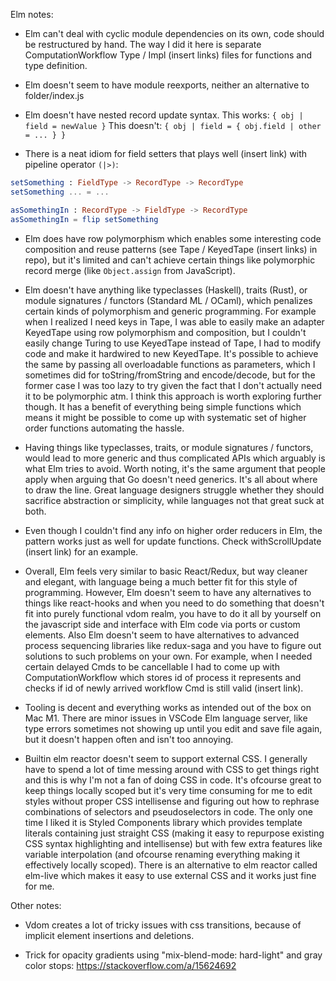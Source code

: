 Elm notes:

* Elm can't deal with cyclic module dependencies on its own, code should be restructured by hand. The way I did it here is separate ComputationWorkflow Type / Impl (insert links) files for functions and type definition.

* Elm doesn't seem to have module reexports, neither an alternative to folder/index.js

* Elm doesn't have nested record update syntax.
This works: `{ obj | field = newValue }`
This doesn't: `{ obj | field = { obj.field | other = ... } }`

* There is a neat idiom for field setters that plays well (insert link) with pipeline operator `(|>)`:
```elm
setSomething : FieldType -> RecordType -> RecordType
setSomething ... = ...

asSomethingIn : RecordType -> FieldType -> RecordType
asSomethingIn = flip setSomething
```

* Elm does have row polymorphism which enables some interesting code composition and reuse patterns (see Tape / KeyedTape (insert links) in repo), but it's limited and can't achieve certain things like polymorphic record merge (like `Object.assign` from JavaScript).

* Elm doesn't have anything like typeclasses (Haskell), traits (Rust), or module signatures / functors (Standard ML / OCaml), which penalizes certain kinds of polymorphism and generic programming. For example when I realized I need keys in Tape, I was able to easily make an adapter KeyedTape using row polymorphism and composition, but I couldn't easily change Turing to use KeyedTape instead of Tape, I had to modify code and make it hardwired to new KeyedTape. It's possible to achieve the same by passing all overloadable functions as parameters, which I sometimes did for toString/fromString and encode/decode, but for the former case I was too lazy to try given the fact that I don't actually need it to be polymorphic atm. I think this approach is worth exploring further though. It has a benefit of everything being simple functions which means it might be possible to come up with systematic set of higher order functions automating the hassle.

* Having things like typeclasses, traits, or module signatures / functors, would lead to more generic and thus complicated APIs which arguably is what Elm tries to avoid. Worth noting, it's the same argument that people apply when arguing that Go doesn't need generics. It's all about where to draw the line. Great language designers struggle whether they should sacrifice abstraction or simplicity, while languages not that great suck at both.

* Even though I couldn't find any info on higher order reducers in Elm, the pattern works just as well for update functions. Check withScrollUpdate (insert link) for an example.

* Overall, Elm feels very similar to basic React/Redux, but way cleaner and elegant, with language being a much better fit for this style of programming. However, Elm doesn't seem to have any alternatives to things like react-hooks and when you need to do something that doesn't fit into purely functional vdom realm, you have to do it all by yourself on the javascript side and interface with Elm code via ports or custom elements. Also Elm doesn't seem to have alternatives to advanced process sequencing libraries like redux-saga and you have to figure out solutions to such problems on your own. For example, when I needed certain delayed Cmds to be cancellable I had to come up with ComputationWorkflow which stores id of process it represents and checks if id of newly arrived workflow Cmd is still valid (insert link).

* Tooling is decent and everything works as intended out of the box on Mac M1. There are minor issues in VSCode Elm language server, like type errors sometimes not showing up until you edit and save file again, but it doesn't happen often and isn't too annoying.

* Builtin elm reactor doesn't seem to support external CSS. I generally have to spend a lot of time messing around with CSS to get things right and this is why I'm not a fan of doing CSS in code. It's ofcourse great to keep things locally scoped but it's very time consuming for me to edit styles without proper CSS intellisense and figuring out how to rephrase combinations of selectors and pseudoselectors in code. The only one time I liked it is Styled Components library which provides template literals containing just straight CSS (making it easy to repurpose existing CSS syntax highlighting and intellisense) but with few extra features like variable interpolation (and ofcourse renaming everything making it effectively locally scoped). There is an alternative to elm reactor called elm-live which makes it easy to use external CSS and it works just fine for me.

Other notes:

* Vdom creates a lot of tricky issues with css transitions, because of implicit element insertions and deletions.

* Trick for opacity gradients using "mix-blend-mode: hard-light" and gray color stops: https://stackoverflow.com/a/15624692
